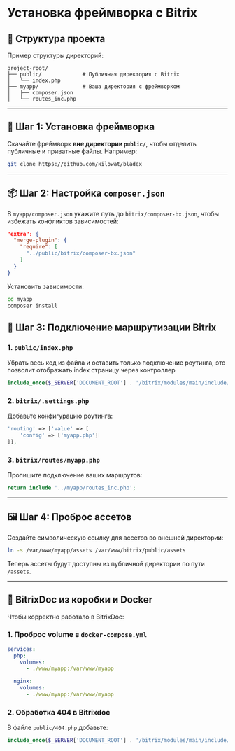 # Установка фреймворка с Bitrix

## 📁 Структура проекта

Пример структуры директорий:

```
project-root/
├── public/             # Публичная директория с Bitrix
│   └── index.php
├── myapp/              # Ваша директория с фреймворком
│   ├── composer.json
│   └── routes_inc.php
```

---

## 🔧 Шаг 1: Установка фреймворка

Скачайте фреймворк **вне директории `public/`**, чтобы отделить публичные и приватные файлы. Например:

```bash
git clone https://github.com/kilowat/bladex
```

---

## 📦 Шаг 2: Настройка `composer.json`

В `myapp/composer.json` укажите путь до `bitrix/composer-bx.json`, чтобы избежать конфликтов зависимостей:

```json
"extra": {
  "merge-plugin": {
    "require": [
      "../public/bitrix/composer-bx.json"
    ]
  }
}

```
Установить зависимости:

```bash
cd myapp
composer install
```

## 🧩 Шаг 3: Подключение маршрутизации Bitrix

### 1. `public/index.php`

Убрать весь код из файла и оставить только подключение роутинга, это позволит отображать index страницу через контроллер

```php
include_once($_SERVER['DOCUMENT_ROOT'] . '/bitrix/modules/main/include/routing_index.php');
```

### 2. `bitrix/.settings.php`

Добавьте конфигурацию роутинга:

```php
'routing' => ['value' => [
    'config' => ['myapp.php']
]],
```

### 3. `bitrix/routes/myapp.php`

Пропишите подключение ваших маршрутов:

```php
return include '../myapp/routes_inc.php';
```

---

## 🖼 Шаг 4: Проброс ассетов

Создайте символическую ссылку для ассетов во внешней директории:

```bash
ln -s /var/www/myapp/assets /var/www/bitrix/public/assets
```

Теперь ассеты будут доступны из публичной директории по пути `/assets`.

---

## 🐳 BitrixDoc из коробки и Docker

Чтобы корректно работало в BitrixDoc:

### 1. Проброс volume в `docker-compose.yml`

```yaml
services:
  php:
    volumes:
      - ./www/myapp:/var/www/myapp

  nginx:
    volumes:
      - ./www/myapp:/var/www/myapp
```

### 2. Обработка 404 в Bitrixdoc

В файле `public/404.php` добавьте:

```php
include_once($_SERVER['DOCUMENT_ROOT'] . '/bitrix/modules/main/include/routing_index.php');
```